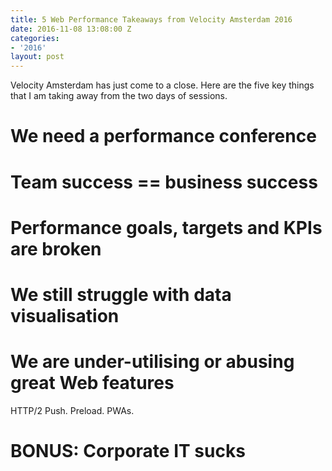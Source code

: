 ```yaml
---
title: 5 Web Performance Takeaways from Velocity Amsterdam 2016
date: 2016-11-08 13:08:00 Z
categories:
- '2016'
layout: post
---
```


Velocity Amsterdam has just come to a close. Here are the five key things that I am taking away from the two days of sessions.

# We need a performance conference

# Team success == business success

# Performance goals, targets and KPIs are broken

# We still struggle with data visualisation

# We are under-utilising or abusing great Web features
HTTP/2 Push. Preload. PWAs.

# BONUS: Corporate IT sucks